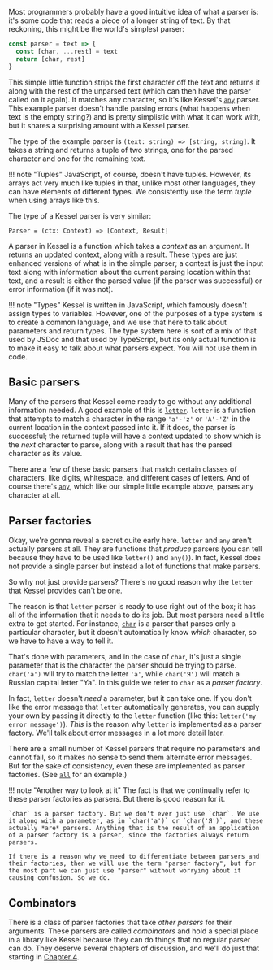 <!--
 Copyright (c) 2020 Thomas J. Otterson
 
 This software is released under the MIT License.
 https://opensource.org/licenses/MIT
-->

Most programmers probably have a good intuitive idea of what a parser is: it's some code that reads a piece of a longer string of text. By that reckoning, this might be the world's simplest parser:

```javascript
const parser = text => {
  const [char, ...rest] = text
  return [char, rest]
}
```

This simple little function strips the first character off the text and returns it along with the rest of the unparsed text (which can then have the parser called on it again). It matches any character, so it's like Kessel's [`any`](../parsers/any.md) parser. This example parser doesn't handle parsing errors (what happens when text is the empty string?) and is pretty simplistic with what it can work with, but it shares a surprising amount with a Kessel parser.

The type of the example parser is `(text: string) => [string, string]`. It takes a string and returns a tuple of two strings, one for the parsed character and one for the remaining text.

!!! note "Tuples"
    JavaScript, of course, doesn't have tuples. However, its arrays act very much like tuples in that, unlike most other languages, they can have elements of different types. We consistently use the term *tuple* when using arrays like this.

The type of a Kessel parser is very similar:

```Parser = (ctx: Context) => [Context, Result]```

A parser in Kessel is a function which takes a *context* as an argument. It returns an updated context, along with a result. These types are just enhanced versions of what is in the simple parser; a context is just the input text along with information about the current parsing location within that text, and a result is either the parsed value (if the parser was successful) or error information (if it was not).

!!! note "Types"
    Kessel is written in JavaScript, which famously doesn't assign types to variables. However, one of the purposes of a type system is to create a common language, and we use that here to talk about parameters and return types. The type system here is sort of a mix of that used by JSDoc and that used by TypeScript, but its only actual function is to make it easy to talk about what parsers expect. You will not use them in code.

## Basic parsers

Many of the parsers that Kessel come ready to go without any additional information needed. A good example of this is [`letter`](../parsers/letter.md). `letter` is a function that attempts to match a character in the range `'a'-'z'` or `'A'-'Z'` in the current location in the context passed into it. If it does, the parser is successful; the returned tuple will have a context updated to show which is the *next* character to parse, along with a result that has the parsed character as its value.

There are a few of these basic parsers that match certain classes of characters, like digits, whitespace, and different cases of letters. And of course there's [`any`](../parsers/any.md), which like our simple little example above, parses any character at all.

## Parser factories

Okay, we're gonna reveal a secret quite early here. `letter` and `any` aren't actually parsers at all. They are functions that *produce* parsers (you can tell because they have to be used like `letter()` and `any()`). In fact, Kessel does not provide a single parser but instead a lot of functions that make parsers.

So why not just provide parsers? There's no good reason why the `letter` that Kessel provides can't be one.

The reason is that `letter` parser is ready to use right out of the box; it has all of the information that it needs to do its job. But most parsers need a little extra to get started. For instance, [`char`](../parsers/char.md) is a parser that parses only a particular character, but it doesn't automatically know *which* character, so we have to have a way to tell it.

That's done with parameters, and in the case of `char`, it's just a single parameter that is the character the parser should be trying to parse. `char('a')` will try to match the letter `'a'`, while `char('Я')` will match a Russian capital letter "Ya". In this guide we refer to `char` as a *parser factory*.

In fact, `letter` doesn't *need* a parameter, but it can take one. If you don't like the error message that `letter` automatically generates, you can supply your own by passing it directly to the `letter` function (like this: `letter('my error message')`). *This* is the reason why `letter` is implemented as a parser factory. We'll talk about error messages in a lot more detail later.

There are a small number of Kessel parsers that require no parameters and cannot fail, so it makes no sense to send them alternate error messages. But for the sake of consistency, even these are implemented as parser factories. (See [`all`](../parsers/all.md) for an example.)

!!! note "Another way to look at it"
    The fact is that we continually refer to these parser factories as parsers. But there is good reason for it.

    `char` is a parser factory. But we don't ever just use `char`. We use it along with a parameter, as in `char('a')` or `char('Я')`, and these actually *are* parsers. Anything that is the result of an application of a parser factory is a parser, since the factories always return parsers.

    If there is a reason why we need to differentiate between parsers and their factories, then we will use the term "parser factory", but for the most part we can just use "parser" without worrying about it causing confusion. So we do.

## Combinators

There is a class of parser factories that take *other parsers* for their arguments. These parsers are called *combinators* and hold a special place in a library like Kessel because they can do things that no regular parser can do. They deserve several chapters of discussion, and we'll do just that starting in [Chapter 4](ch-04.md).